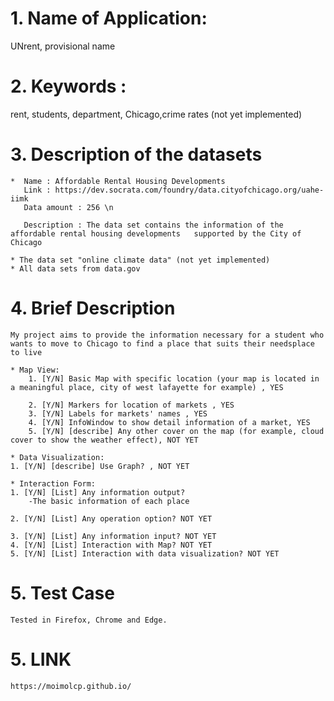 

# 1. Name of Application: 
UNrent, provisional name 

# 2. Keywords :
rent, students, department, Chicago,crime rates (not yet implemented)


# 3. Description of the datasets 
 	*  Name : Affordable Rental Housing Developments 
 	   Link : https://dev.socrata.com/foundry/data.cityofchicago.org/uahe-iimk 
 	   Data amount : 256 \n

 	   Description : The data set contains the information of the affordable rental housing developments   supported by the City of Chicago 
 
 	* The data set "online climate data" (not yet implemented) 
 	* All data sets from data.gov 

# 4. Brief Description
	My project aims to provide the information necessary for a student who wants to move to Chicago to find a place that suits their needsplace to live 

	* Map View: 
		1. [Y/N] Basic Map with specific location (your map is located in a meaningful place, city of west lafayette for example) , YES

		2. [Y/N] Markers for location of markets , YES
		3. [Y/N] Labels for markets' names , YES
		4. [Y/N] InfoWindow to show detail information of a market, YES
		5. [Y/N] [describe] Any other cover on the map (for example, cloud cover to show the weather effect), NOT YET

	* Data Visualization:
	1. [Y/N] [describe] Use Graph? , NOT YET

	* Interaction Form:
	1. [Y/N] [List] Any information output? 
		-The basic information of each place

	2. [Y/N] [List] Any operation option? NOT YET

	3. [Y/N] [List] Any information input? NOT YET
	4. [Y/N] [List] Interaction with Map? NOT YET 
	5. [Y/N] [List] Interaction with data visualization? NOT YET 

# 5. Test Case

	Tested in Firefox, Chrome and Edge.

# 5. LINK
	https://moimolcp.github.io/
